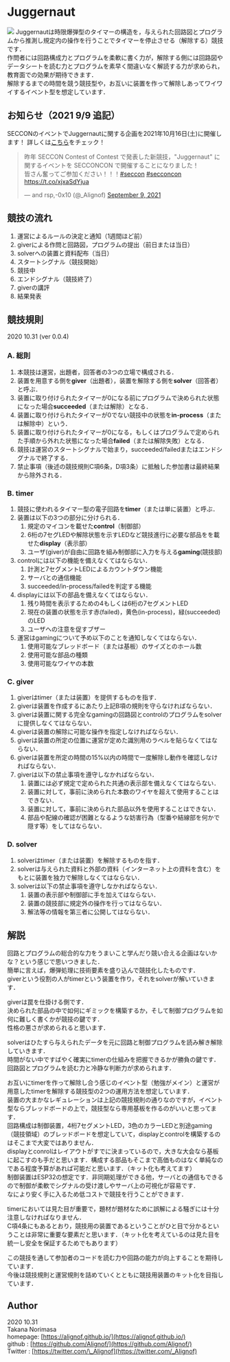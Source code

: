 # Juggernaut  
![](./image/DSC_0917.JPG)
Juggernautは時限爆弾型のタイマーの構造を，与えられた回路図とプログラムから推測し規定内の操作を行うことでタイマーを停止させる（解除する）競技です．    
作問者には回路構成力とプログラムを柔軟に書く力が，解除する側には回路図やデータシートを読む力とプログラムを素早く間違いなく解読する力が求められ，教育面での効果が期待できます．    
解除するまでの時間を競う競技型や，お互いに装置を作って解除しあってワイワイするイベント型を想定しています．    

## お知らせ（2021 9/9 追記）
SECCONのイベントでJuggernautに関する企画を2021年10月16日(土)に開催します！
詳しくは[こちら](https://www.seccon.jp/2021/seccon_contest/secconcon.html)をチェック！
<blockquote class="twitter-tweet"><p lang="ja" dir="ltr">昨年 SECCON Contest of Contest で発表した新競技，&quot;Juggernaut&quot; に関するイベントを SECCONCON で開催することになりました！<br>皆さん奮ってご参加ください！！！<a href="https://twitter.com/hashtag/seccon?src=hash&amp;ref_src=twsrc%5Etfw">#seccon</a> <a href="https://twitter.com/hashtag/secconcon?src=hash&amp;ref_src=twsrc%5Etfw">#secconcon</a> <a href="https://t.co/xjxaSdYjua">https://t.co/xjxaSdYjua</a></p>&mdash; and rsp,-0x10 (@_Alignof) <a href="https://twitter.com/_Alignof/status/1435884330769739778?ref_src=twsrc%5Etfw">September 9, 2021</a></blockquote> <script async src="https://platform.twitter.com/widgets.js" charset="utf-8"></script>
  
## 競技の流れ  
1. 運営によるルールの決定と通知（1週間ほど前）  
1. giverによる作問と回路図，プログラムの提出（前日または当日）  
1. solverへの装置と資料配布（当日）  
1. スタートシグナル（競技開始）  
1. 競技中  
1. エンドシグナル（競技終了）  
1. giverの講評  
1. 結果発表  
  
  
## 競技規則  
2020 10.31 (ver 0.0.4)  
  
### A. 総則  
1. 本競技は運営，出題者，回答者の3つの立場で構成される．  
1. 装置を用意する側を**giver**（出題者），装置を解除する側を**solver**（回答者）と呼ぶ．  
1. 装置に取り付けられたタイマーが0になる前にプログラムで決められた状態になった場合**succeeded**（または解除）となる．  
1. 装置に取り付けられたタイマーが0でない競技中の状態を**in-process**（または解除中）という．  
1. 装置に取り付けられたタイマーが0になる，もしくはプログラムで定められた手順から外れた状態になった場合**failed**（または解除失敗）となる．  
1. 競技は運営のスタートシグナルで始まり，succeeded/failedまたはエンドシグナルで終了する．  
1. 禁止事項（後述の競技規則C項6条，D項3条）に抵触した参加書は最終結果から除外される．  
  
### B. timer  
1. 競技に使われるタイマー型の電子回路を**timer**（または単に装置）と呼ぶ．  
1. 装置は以下の3つの部分に分けられる．  
	1. 規定のマイコンを載せた**control**（制御部）  
	1. 6桁の7セグLEDや解除状態を示すLEDなど競技進行に必要な部品をを載せた**display**（表示部）  
	1. ユーザ(giver)が自由に回路を組み制御部に入力を与える**gaming**(競技部)  
1. controlには以下の機能を備えなくてはならない．  
	1. 計測と7セグメントLEDによるカウントダウン機能  
	1. サーバとの通信機能  
	1. succeeded/in-process/failedを判定する機能  
1. displayには以下の部品を備えなくてはならない．  
	1. 残り時間を表示するための4もしくは6桁の7セグメントLED  
	1. 現在の装置の状態を示す赤(failed)，黄色(in-process)，緑(succeeded)のLED  
	1. ユーザへの注意を促すブザー  
1. 運営はgamingについて予め以下のことを通知しなくてはならない．  
	1. 使用可能なブレッドボード（または基板）のサイズとのホール数  
	1. 使用可能な部品の種類  
	1. 使用可能なワイヤの本数  
  
### C. giver  
1. giverはtimer（または装置）を提供するものを指す．  
1. giverは装置を作成するにあたり上記B項の規則を守らなければならない．  
1. giverは装置に関する完全なgamingの回路図とcontrolのプログラムをsolverに提供しなくてはならない．  
1. giverは装置の解除に可能な操作を指定しなければならない．  
1. giverは装置の所定の位置に運営が定めた識別用のラベルを貼らなくてはならない．  
1. giverは装置を所定の時間の15%以内の時間で一度解除し動作を確認しなければならない．  
1. giverは以下の禁止事項を遵守しなかればならない．  
	1. 装置には必ず規定で定められた共通の表示部を備えなくてはならない．  
	1. 装置に対して，事前に決められた本数のワイヤを超えて使用することはできない．  
	1. 装置に対して，事前に決められた部品以外を使用することはできない．  
	1. 部品や配線の確認が困難となるような妨害行為（型番や結線部を何かで隠す等）をしてはならない．  
  
### D. solver  
1. solverはtimer（または装置）を解除するものを指す．  
1. solverは与えられた資料と外部の資料（インターネット上の資料を含む）をもとに装置を独力で解除しなくてはならない．  
1. solverは以下の禁止事項を遵守しなかればならない．  
	1. 装置の表示部や制御部に手を加えてはならない．  
	1. 装置の競技部に規定外の操作を行ってはならない．  
	1. 解法等の情報を第三者に公開してはならない．  
  
  
  
## 解説  
回路とプログラムの総合的な力をうまいこと学んだり競い合える企画はないかな？という感じで思いつきました．  
簡単に言えば，爆弾処理に技術要素を盛り込んで競技化したものです．  
giverという役割の人がtimerという装置を作り，それをsolverが解いていきます．  
  
giverは罠を仕掛ける側です．  
決められた部品の中で如何にギミックを構築するか，そして制御プログラムを如何に難しく書くかが競技の鍵です．  
性格の悪さが求められると思います．  
  
solverはひたすら与えられたデータを元に回路と制御プログラムを読み解き解除していきます．  
時間がない中ですばやく確実にtimerの仕組みを把握できるかが勝負の鍵です．  
回路図とプログラムを読む力と冷静な判断力が求められます．  
  
お互いにtimerを作って解除し合う感じのイベント型（勉強がメイン）と運営が用意したtimerを解除する競技型の2つの運用方法を想定しています．  
装置の大まかなレギュレーションは上記の競技規則の通りなのですが，イベント型ならブレッドボードの上で，競技型なら専用基板を作るのがいいと思ってます．  
回路構成は制御装置，4桁7セグメントLED，3色のカラーLEDと別途gaming（競技領域）のブレッドボードを想定していて，displayとcontrolを構築するのはそこまで大変ではありません．  
displayとconrolはレイアウトがすでに決まっているので，大きな大会なら基板に起こすのも手だと思います．構成する部品もそこまで高価ものはなく単純なのである程度予算があれば可能だと思います．（キット化も考えてます）  
制御装置はESP32の想定です．非同期処理ができる他，サーバとの通信もできるので制御が柔軟でシグナルの受け渡しやサーバ上の可視化が容易です．  
なにより安く手に入るため低コストで競技を行うことができます．  
  
timerにおいては見た目が重要で，題材が題材なために誤解による騒ぎには十分注意しなければなりません．  
C項4条にもあるとおり，競技用の装置であるということがひと目で分かるということは非常に重要な要素だと思います．（キット化を考えているのは見た目を統一し安全を保証するためでもあります）  
  
この競技を通して参加者のコードを読む力や回路の能力が向上することを期待しています．  
今後は競技規則と運営規則を詰めていくとともに競技用装置のキット化を目指しています．  


## Author 
2020 10.31  
Takana Norimasa  
homepage: [https://alignof.github.io/](https://alignof.github.io/)  
github  : [https://github.com/Alignof/](https://github.com/Alignof/)  
Twitter : [https://twitter.com/\_Alignof](https://twitter.com/_Alignof)  
  
